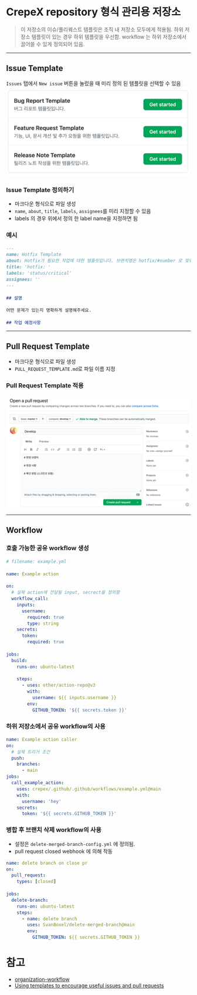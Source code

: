 # CrepeX repository 형식 관리용 저장소

> 이 저장소의 이슈/풀리퀘스트 템플릿은 조직 내 저장소 모두에게 적용됨. 하위 저장소 템플릿이 있는 경우 하위 템플릿을 우선함.
> workflow 는 하위 저장소에서 끌어쓸 수 있게 정의되어 있음.

---

## Issue Template

`Issues` 탭에서 `New issue` 버튼을 눌렀을 때 미리 정의 된 템플릿을 선택할 수 있음
![](images/issue-template.png)

### Issue Template 정의하기

- 마크다운 형식으로 파일 생성
- `name`, `about`, `title`, `labels`, `assignees`를 미리 지정할 수 있음
- labels 의 경우 위에서 정의 한 label name을 지정하면 됨

### 예시

```markdown
---
name: Hotfix Template
about: Hotfix가 필요한 작업에 대한 템플릿입니다. 브랜치명은 hotfix/#number 로 맞춰주세요.
title: 'hotfix: '
labels: 'status/critical'
assignees: ''
---

## 설명

어떤 문제가 있는지 명확하게 설명해주세요.

## 작업 예정사항
```

---

## Pull Request Template

- 마크다운 형식으로 파일 생성
- `PULL_REQUEST_TEMPLATE.md`로 파일 이름 지정

### Pull Request Template 적용

![](images/pull-request-template.png)

---

## Workflow

### 호출 가능한 공유 workflow 생성

```yml
# filename: example.yml

name: Example action

on:
  # 실제 action에 전달될 input, secrect을 정의함
  workflow_call:
    inputs:
      username:
        required: true
        type: string
    secrets:
      token:
        required: true

jobs:
  build:
    runs-on: ubuntu-latest

    steps:
      - uses: other/action-repo@v3
        with:
          username: ${{ inputs.username }}
        env:
          GITHUB_TOKEN: '${{ secrets.token }}'
```

### 하위 저장소에서 공유 workflow의 사용

```yml
name: Example action caller
on:
  # 실제 트리거 조건
  push:
    branches:
      - main
jobs:
  call_example_action:
    uses: crepex/.github/.github/workflows/example.yml@main
    with:
      username: 'hey'
    secrets:
      token: '${{ secrets.GITHUB_TOKEN }}'
```

### 병합 후 브랜치 삭제 workflow의 사용

- 설정은 `delete-merged-branch-config.yml` 에 정의됨.
- pull request closed webhook 에 의해 작동

```yml
name: delete branch on close pr
on:
  pull_request:
    types: [closed]

jobs:
  delete-branch:
    runs-on: ubuntu-latest
    steps:
      - name: delete branch
        uses: SvanBoxel/delete-merged-branch@main
        env:
          GITHUB_TOKEN: ${{ secrets.GITHUB_TOKEN }}
```

# 참고

- [organization-workflow](https://docs.github.com/en/actions/using-workflows/sharing-workflows-secrets-and-runners-with-your-organization)
- [Using templates to encourage useful issues and pull requests](https://docs.github.com/en/free-pro-team@latest/github/building-a-strong-community/using-templates-to-encourage-useful-issues-and-pull-requests)
